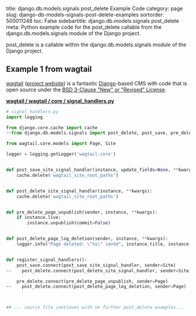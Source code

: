 title: django.db.models.signals post_delete Example Code
category: page
slug: django-db-models-signals-post-delete-examples
sortorder: 500011248
toc: False
sidebartitle: django.db.models.signals post_delete
meta: Python example code for the post_delete callable from the django.db.models.signals module of the Django project.


post_delete is a callable within the django.db.models.signals module of the Django project.


## Example 1 from wagtail
[wagtail](https://github.com/wagtail/wagtail)
([project website](https://wagtail.io/)) is a fantastic
[Django](/django.html)-based CMS with code that is open source
under the
[BSD 3-Clause "New" or "Revised" License](https://github.com/wagtail/wagtail/blob/master/LICENSE).

[**wagtail / wagtail / core / signal_handlers.py**](https://github.com/wagtail/wagtail/blob/master/wagtail/core/signal_handlers.py)

```python
# signal_handlers.py
import logging

from django.core.cache import cache
~~from django.db.models.signals import post_delete, post_save, pre_delete

from wagtail.core.models import Page, Site

logger = logging.getLogger('wagtail.core')


def post_save_site_signal_handler(instance, update_fields=None, **kwargs):
    cache.delete('wagtail_site_root_paths')


def post_delete_site_signal_handler(instance, **kwargs):
    cache.delete('wagtail_site_root_paths')


def pre_delete_page_unpublish(sender, instance, **kwargs):
    if instance.live:
        instance.unpublish(commit=False)


def post_delete_page_log_deletion(sender, instance, **kwargs):
    logger.info("Page deleted: \"%s\" id=%d", instance.title, instance.id)


def register_signal_handlers():
    post_save.connect(post_save_site_signal_handler, sender=Site)
~~    post_delete.connect(post_delete_site_signal_handler, sender=Site)

    pre_delete.connect(pre_delete_page_unpublish, sender=Page)
~~    post_delete.connect(post_delete_page_log_deletion, sender=Page)



## ... source file continues with no further post_delete examples...

```

